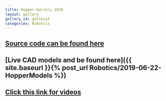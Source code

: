 ```yaml
---
title: Hopper Gallery 2019
layout: gallery
gallery_id: gallery3
categories: Robotics
---
```



## [Source code can be found here](https://github.com/dmweis/Hopper_ROS)  

## [Live CAD models and be found here]({{ site.baseurl }}{% post_url Robotics/2019-06-22-HopperModels %})  

## [Click this link for videos](https://www.youtube.com/playlist?list=PL2rJqSX7Z5cFj5UM5ozf1wcm_McQg75ch)  
